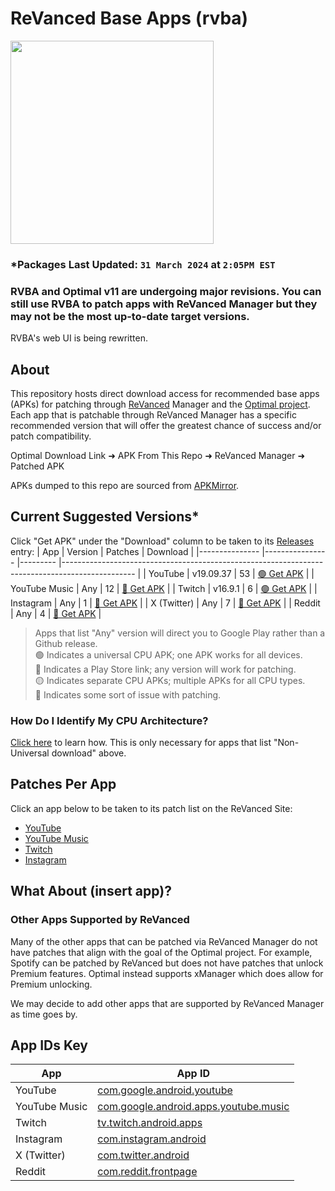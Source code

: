 # ReVanced Base Apps (rvba)
<img src="https://github.com/user-attachments/assets/c6f9d80b-edbb-4135-b919-b597f467d0e3" width=325><br>

### *Packages Last Updated: `31 March 2024` at `2:05PM EST`
### RVBA and Optimal v11 are undergoing major revisions. You can still use RVBA to patch apps with ReVanced Manager but they may not be the most up-to-date target versions.

RVBA's web UI is being rewritten.

## About
This repository hosts direct download access for recommended base apps (APKs) for patching through [ReVanced](https://revanced.app) Manager and the [Optimal project](https://github.com/gabefletch/optimal-v11). Each app that is patchable through ReVanced Manager has a specific recommended version that will offer the greatest chance of success and/or patch compatibility.<br>

Optimal Download Link ➜ APK From This Repo ➜ ReVanced Manager ➜ Patched APK<br>

APKs dumped to this repo are sourced from [APKMirror](https://apkmirror.com).

## Current Suggested Versions*
Click "Get APK" under the "Download" column to be taken to its [Releases](https://github.com/gabefletch/ReVanced-BaseApps/releases) entry:
| App           	| Version        	| Patches 	| Download                                                                                       	| 
|---------------	|----------------	|---------	|------------------------------------------------------------------------------------------------	|
| YouTube       	| v19.09.37      	| 53      	| [🟢 Get APK](https://github.com/gabefletch/rvba/releases/tag/YT-v19.09.37)                        	| 
| YouTube Music 	| Any            	| 12      	| [🔵 Get APK](https://play.google.com/store/apps/details?id=com.google.android.apps.youtube.music) | 
| Twitch        	| v16.9.1        	| 6       	| [🟢 Get APK](https://github.com/gabefletch/rvba/releases/tag/TW-v16.9.1)                          	|
| Instagram     	| Any 	| 1       	| [🔵 Get APK](https://play.google.com/store/apps/details?id=com.instagram.android)                  	| 
| X (Twitter)   	| Any            	| 7       	| [🔵 Get APK](https://play.google.com/store/apps/details?id=com.twitter.android)                   	| 
| Reddit        	| Any            	| 4       	| [🔵 Get APK](https://play.google.com/store/apps/details?id=com.reddit.frontpage)                  	| 

> Apps that list "Any" version will direct you to Google Play rather than a Github release.<br>
🟢 Indicates a universal CPU APK; one APK works for all devices.<br>
🔵 Indicates a Play Store link; any version will work for patching.<br>
🟡 Indicates separate CPU APKs; multiple APKs for all CPU types.<br>
🔴 Indicates some sort of issue with patching.<br>

### How Do I Identify My CPU Architecture?
[Click here](https://github.com/gabefletch/ReVanced-BaseApps/blob/main/cpu-arch-help.md) to learn how. This is only necessary for apps that list "Non-Universal download" above.
## Patches Per App
Click an app below to be taken to its patch list on the ReVanced Site:
- [YouTube](https://revanced.app/patches?pkg=com.google.android.youtube) 
- [YouTube Music](https://revanced.app/patches?pkg=com.google.android.apps.youtube.music) 
- [Twitch](https://revanced.app/patches?pkg=tv.twitch.android.app)
- [Instagram](https://revanced.app/patches?pkg=com.instagram.android)

## What About (insert app)?
### Other Apps Supported by ReVanced
Many of the other apps that can be patched via ReVanced Manager do not have patches that align with the goal of the Optimal project. For example, Spotify can be patched by ReVanced but does not have patches that unlock Premium features. Optimal instead supports xManager which does allow for Premium unlocking.<br>

We may decide to add other apps that are supported by ReVanced Manager as time goes by.

## App IDs Key
| App           	| App ID                                                                                                                       	|
|---------------	|------------------------------------------------------------------------------------------------------------------------------	|
| YouTube       	| [com.google.android.youtube](https://play.google.com/store/apps/details?id=com.google.android.youtube)                       	|
| YouTube Music 	| [com.google.android.apps.youtube.music](https://play.google.com/store/apps/details?id=com.google.android.apps.youtube.music) 	|
| Twitch        	| [tv.twitch.android.apps](https://play.google.com/store/apps/details?id=tv.twitch.android.apps)                               	|
| Instagram     	| [com.instagram.android](https://play.google.com/store/apps/details?id=com.instagram.android)                                 	|
| X (Twitter)   	| [com.twitter.android](https://play.google.com/store/apps/details?id=com.twitter.android)                                     	|
| Reddit        	| [com.reddit.frontpage](https://play.google.com/store/apps/details?id=com.reddit.frontpage)                                   	|
